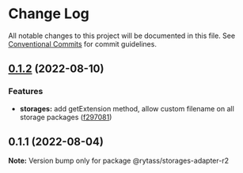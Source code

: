 # Change Log

All notable changes to this project will be documented in this file.
See [Conventional Commits](https://conventionalcommits.org) for commit guidelines.

## [0.1.2](https://github.com/Rytass/Utils/compare/@rytass/storages-adapter-r2@0.1.1...@rytass/storages-adapter-r2@0.1.2) (2022-08-10)


### Features

* **storages:** add getExtension method, allow custom filename on all storage packages ([f297081](https://github.com/Rytass/Utils/commit/f297081a069f697294cc70d0957f62c2f7b05d79))





## 0.1.1 (2022-08-04)

**Note:** Version bump only for package @rytass/storages-adapter-r2
